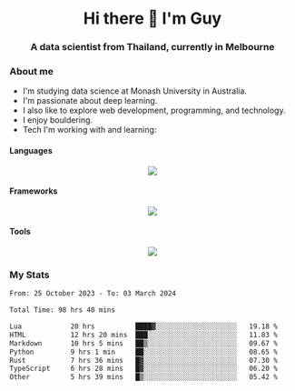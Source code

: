 <h1 align="center">Hi there 👋 I'm Guy</h1>
<h3 align="center">A data scientist from Thailand, currently in Melbourne</h3>

### About me

- I'm studying data science at Monash University in Australia.
- I'm passionate about deep learning.
- I also like to explore web development, programming, and technology.
- I enjoy bouldering.
- Tech I'm working with and learning:

#### Languages

<div align="center">
    <img src="https://skillicons.dev/icons?i=py,ts,js,html,css,rust" />
</div>

#### Frameworks

<div align="center">
    <img src="https://skillicons.dev/icons?i=pytorch,tensorflow,fastapi,react" /><br>
</div>

#### Tools

<div align="center">
    <img src="https://skillicons.dev/icons?i=postgres,redis,docker" /><br>
</div>

### My Stats

<!--START_SECTION:waka-->

```txt
From: 25 October 2023 - To: 03 March 2024

Total Time: 98 hrs 40 mins

Lua            20 hrs          ████▓░░░░░░░░░░░░░░░░░░░░   19.18 %
HTML           12 hrs 20 mins  ███░░░░░░░░░░░░░░░░░░░░░░   11.83 %
Markdown       10 hrs 5 mins   ██▒░░░░░░░░░░░░░░░░░░░░░░   09.67 %
Python         9 hrs 1 min     ██░░░░░░░░░░░░░░░░░░░░░░░   08.65 %
Rust           7 hrs 36 mins   █▓░░░░░░░░░░░░░░░░░░░░░░░   07.30 %
TypeScript     6 hrs 28 mins   █▓░░░░░░░░░░░░░░░░░░░░░░░   06.20 %
Other          5 hrs 39 mins   █▒░░░░░░░░░░░░░░░░░░░░░░░   05.42 %
```

<!--END_SECTION:waka-->

